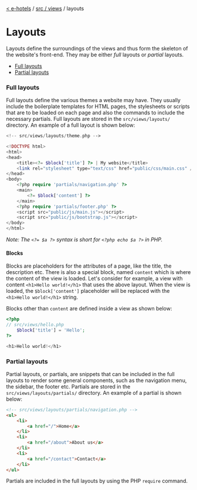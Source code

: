 [< e-hotels](index.md) / [src / views](views.md) / layouts

# Layouts

Layouts define the surroundings of the views and thus form the skeleton of the website's front-end. They may be either _full_ layouts or _partial_ layouts.

* [Full layouts](#full-layouts)
* [Partial layouts](#partial-layouts)

### Full layouts
Full layouts define the various themes a website may have. They usually include the boilerplate templates for HTML pages, the stylesheets or scripts that are to be loaded on each page and also the commands to include the necessary partials. Full layouts are stored in the `src/views/layouts/` directory. An example of a full layout is shown below:

```php
<!-- src/views/layouts/theme.php -->

<!DOCTYPE html>
<html>
<head>
    <title><?= $block['title'] ?> | My website</title>
    <link rel="stylesheet" type="text/css" href="public/css/main.css" />
</head>
<body>
    <?php require 'partials/navigation.php' ?>
    <main>
        <?= $block['content'] ?>
    </main>
    <?php require 'partials/footer.php' ?>
    <script src="public/js/main.js"></script>
    <script src="public/js/bootstrap.js"></script>
</body>
</html>
```
_Note: The `<?= $a ?>` syntax is short for `<?php echo $a ?>` in PHP._

#### Blocks
Blocks are placeholders for the attributes of a page, like the title, the description etc. There is also a special block, named `content` which is where the content of the view is loaded. Let's consider for example, a view with content `<h1>Hello world!</h1>` that uses the above layout. When the view is loaded, the `$block['content']` placeholder will be replaced with the `<h1>Hello world!</h1>` string.

Blocks other than `content` are defined inside a view as shown below:

```php
<?php
// src/views/hello.php
    $block['title'] = 'Hello';
?>

<h1>Hello world!</h1>
```

### Partial layouts
Partial layouts, or partials, are snippets that can be included in the full layouts to render some general components, such as the navigation menu, the sidebar, the footer etc. Partials are stored in the `src/views/layouts/partials/` directory. An example of a partial is shown below:

```html
<!-- src/views/layouts/partials/navigation.php -->
<ul>
    <li>
        <a href="/">Home</a>
    </li>
    <li>
        <a href="/about">About us</a>
    </li>
    <li>
        <a href="/contact">Contact</a>
    </li>
</ul>
```

Partials are included in the full layouts by using the PHP `require` command.